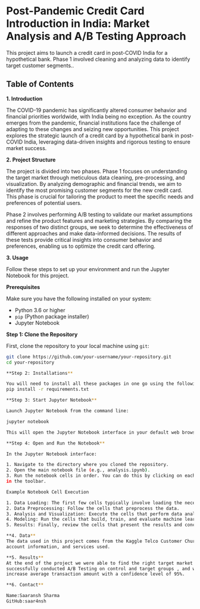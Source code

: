 # Post-Pandemic Credit Card Introduction in India: Market Analysis and A/B Testing Approach

This project aims to launch a credit card in post-COVID India for a hypothetical bank. 
Phase 1 involved cleaning and analyzing data to identify target customer segments..

## Table of Contents

**1. Introduction**

The COVID-19 pandemic has significantly altered consumer behavior and financial priorities worldwide, with India being no exception. 
As the country emerges from the pandemic, financial institutions face the challenge of adapting to these changes and seizing new 
opportunities. This project explores the strategic launch of a credit card by a hypothetical bank in post-COVID India, leveraging 
data-driven insights and rigorous testing to ensure market success.

**2. Project Structure**

The project is divided into two phases. Phase 1 focuses on understanding the target market through meticulous data cleaning, 
pre-processing, and visualization. By analyzing demographic and financial trends, we aim to identify the most promising customer 
segments for the new credit card. This phase is crucial for tailoring the product to meet the specific needs and preferences of 
potential users.

Phase 2 involves performing A/B testing to validate our market assumptions and refine the product features and marketing strategies. 
By comparing the responses of two distinct groups, we seek to determine the effectiveness of different approaches and make data-informed
decisions. The results of these tests provide critical insights into consumer behavior and preferences, enabling us to optimize the 
credit card offering.

**3. Usage**

Follow these steps to set up your environment and run the Jupyter Notebook for this project.

**Prerequisites**

Make sure you have the following installed on your system:

- Python 3.6 or higher
- `pip` (Python package installer)
- Jupyter Notebook

**Step 1: Clone the Repository**

First, clone the repository to your local machine using `git`:

```sh
git clone https://github.com/your-username/your-repository.git
cd your-repository

**Step 2: Installations**

You will need to install all these packages in one go using the following pip command:
pip install -r requirements.txt

**Step 3: Start Jupyter Notebook**

Launch Jupyter Notebook from the command line:

jupyter notebook

This will open the Jupyter Notebook interface in your default web browser.

**Step 4: Open and Run the Notebook**

In the Jupyter Notebook interface:

1. Navigate to the directory where you cloned the repository.
2. Open the main notebook file (e.g., analysis.ipynb).
3. Run the notebook cells in order. You can do this by clicking on each cell and pressing Shift + Enter or by using the "Run" button 
in the toolbar.

Example Notebook Cell Execution

1. Data Loading: The first few cells typically involve loading the necessary libraries and datasets.
2. Data Preprocessing: Follow the cells that preprocess the data.
3. Analysis and Visualization: Execute the cells that perform data analysis and generate visualizations.
4. Modeling: Run the cells that build, train, and evaluate machine learning models.
5. Results: Finally, review the cells that present the results and conclusions.

**4. Data**
The data used in this project comes from the Kaggle Telco Customer Churn dataset. It includes information about customer demographics, 
account information, and services used.

**5. Results**
At the end of the project we were able to find the right target market for out new credit card based on the analysis and data visualisations of datasets we had and 
successfully conducted A/B Testing on control and target groups , and we rejected our null hypothesis that the new credit card does not
increase average transaction amount with a confidence level of 95%.

**6. Contact**

Name:Saaransh Sharma
GitHub:saar4nsh



